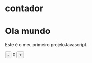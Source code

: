 # contador

<!DOCTYPE html>
<html lang="en">
	<head>
		<meta charset="UTF-8" />
		<meta http-quiv="X-UA-Compatible
		content="I=edge" />
		<meta name="viewport" 
		content="width=device-width, initial-scale=1.0" />
		<link rel="stylesheet" href="assets/css/styles.css/>"
		<script src="assts/js/scripts.js"></script>
		<title>contador</title>
	</head>
	<body>
		<h1>Ola mundo</h1>
		<p>Este é o meu primeiro projetoJavascript.</p>
		<div id="counter">
			<button name="subtrair" onclick="decrement()">-</button>
			<span id"currentNumber">0</span>
			<button name="adicionar" onclick="increment()">+</button>
		</div>
		<script src="assets/scripts.js"></script>
	</body>
</html>
